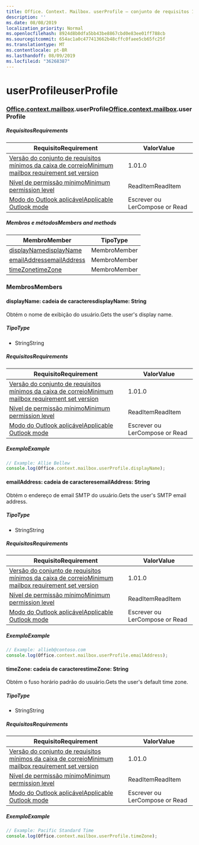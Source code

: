 ```yaml
---
title: Office. Context. Mailbox. userProfile – conjunto de requisitos 1,3
description: ''
ms.date: 08/08/2019
localization_priority: Normal
ms.openlocfilehash: 8924d8b0dfa5bb43be8867cbd0e83ee01ff788cb
ms.sourcegitcommit: 654ac1a0c477413662b48cffc0faee5cb65fc25f
ms.translationtype: MT
ms.contentlocale: pt-BR
ms.lasthandoff: 08/09/2019
ms.locfileid: "36268387"
---
```

# <a name="userprofile"></a><span data-ttu-id="4f985-102">userProfile</span><span class="sxs-lookup"><span data-stu-id="4f985-102">userProfile</span></span>

### <a name="officeofficemdcontextofficecontextmdmailboxofficecontextmailboxmduserprofile"></a><span data-ttu-id="4f985-103">[Office](Office.md)[.context](Office.context.md)[.mailbox](Office.context.mailbox.md).userProfile</span><span class="sxs-lookup"><span data-stu-id="4f985-103">[Office](Office.md)[.context](Office.context.md)[.mailbox](Office.context.mailbox.md).userProfile</span></span>

##### <a name="requirements"></a><span data-ttu-id="4f985-104">Requisitos</span><span class="sxs-lookup"><span data-stu-id="4f985-104">Requirements</span></span>

|<span data-ttu-id="4f985-105">Requisito</span><span class="sxs-lookup"><span data-stu-id="4f985-105">Requirement</span></span>| <span data-ttu-id="4f985-106">Valor</span><span class="sxs-lookup"><span data-stu-id="4f985-106">Value</span></span>|
|---|---|
|[<span data-ttu-id="4f985-107">Versão do conjunto de requisitos mínimos da caixa de correio</span><span class="sxs-lookup"><span data-stu-id="4f985-107">Minimum mailbox requirement set version</span></span>](/office/dev/add-ins/reference/requirement-sets/outlook-api-requirement-sets)| <span data-ttu-id="4f985-108">1.0</span><span class="sxs-lookup"><span data-stu-id="4f985-108">1.0</span></span>|
|[<span data-ttu-id="4f985-109">Nível de permissão mínimo</span><span class="sxs-lookup"><span data-stu-id="4f985-109">Minimum permission level</span></span>](/outlook/add-ins/understanding-outlook-add-in-permissions)| <span data-ttu-id="4f985-110">ReadItem</span><span class="sxs-lookup"><span data-stu-id="4f985-110">ReadItem</span></span>|
|[<span data-ttu-id="4f985-111">Modo do Outlook aplicável</span><span class="sxs-lookup"><span data-stu-id="4f985-111">Applicable Outlook mode</span></span>](/outlook/add-ins/#extension-points)| <span data-ttu-id="4f985-112">Escrever ou Ler</span><span class="sxs-lookup"><span data-stu-id="4f985-112">Compose or Read</span></span>|

##### <a name="members-and-methods"></a><span data-ttu-id="4f985-113">Membros e métodos</span><span class="sxs-lookup"><span data-stu-id="4f985-113">Members and methods</span></span>

| <span data-ttu-id="4f985-114">Membro</span><span class="sxs-lookup"><span data-stu-id="4f985-114">Member</span></span> | <span data-ttu-id="4f985-115">Tipo</span><span class="sxs-lookup"><span data-stu-id="4f985-115">Type</span></span> |
|--------|------|
| [<span data-ttu-id="4f985-116">displayName</span><span class="sxs-lookup"><span data-stu-id="4f985-116">displayName</span></span>](#displayname-string) | <span data-ttu-id="4f985-117">Membro</span><span class="sxs-lookup"><span data-stu-id="4f985-117">Member</span></span> |
| [<span data-ttu-id="4f985-118">emailAddress</span><span class="sxs-lookup"><span data-stu-id="4f985-118">emailAddress</span></span>](#emailaddress-string) | <span data-ttu-id="4f985-119">Membro</span><span class="sxs-lookup"><span data-stu-id="4f985-119">Member</span></span> |
| [<span data-ttu-id="4f985-120">timeZone</span><span class="sxs-lookup"><span data-stu-id="4f985-120">timeZone</span></span>](#timezone-string) | <span data-ttu-id="4f985-121">Membro</span><span class="sxs-lookup"><span data-stu-id="4f985-121">Member</span></span> |

### <a name="members"></a><span data-ttu-id="4f985-122">Membros</span><span class="sxs-lookup"><span data-stu-id="4f985-122">Members</span></span>

#### <a name="displayname-string"></a><span data-ttu-id="4f985-123">displayName: cadeia de caracteres</span><span class="sxs-lookup"><span data-stu-id="4f985-123">displayName: String</span></span>

<span data-ttu-id="4f985-124">Obtém o nome de exibição do usuário.</span><span class="sxs-lookup"><span data-stu-id="4f985-124">Gets the user's display name.</span></span>

##### <a name="type"></a><span data-ttu-id="4f985-125">Tipo</span><span class="sxs-lookup"><span data-stu-id="4f985-125">Type</span></span>

*   <span data-ttu-id="4f985-126">String</span><span class="sxs-lookup"><span data-stu-id="4f985-126">String</span></span>

##### <a name="requirements"></a><span data-ttu-id="4f985-127">Requisitos</span><span class="sxs-lookup"><span data-stu-id="4f985-127">Requirements</span></span>

|<span data-ttu-id="4f985-128">Requisito</span><span class="sxs-lookup"><span data-stu-id="4f985-128">Requirement</span></span>| <span data-ttu-id="4f985-129">Valor</span><span class="sxs-lookup"><span data-stu-id="4f985-129">Value</span></span>|
|---|---|
|[<span data-ttu-id="4f985-130">Versão do conjunto de requisitos mínimos da caixa de correio</span><span class="sxs-lookup"><span data-stu-id="4f985-130">Minimum mailbox requirement set version</span></span>](/office/dev/add-ins/reference/requirement-sets/outlook-api-requirement-sets)| <span data-ttu-id="4f985-131">1.0</span><span class="sxs-lookup"><span data-stu-id="4f985-131">1.0</span></span>|
|[<span data-ttu-id="4f985-132">Nível de permissão mínimo</span><span class="sxs-lookup"><span data-stu-id="4f985-132">Minimum permission level</span></span>](/outlook/add-ins/understanding-outlook-add-in-permissions)| <span data-ttu-id="4f985-133">ReadItem</span><span class="sxs-lookup"><span data-stu-id="4f985-133">ReadItem</span></span>|
|[<span data-ttu-id="4f985-134">Modo do Outlook aplicável</span><span class="sxs-lookup"><span data-stu-id="4f985-134">Applicable Outlook mode</span></span>](/outlook/add-ins/#extension-points)| <span data-ttu-id="4f985-135">Escrever ou Ler</span><span class="sxs-lookup"><span data-stu-id="4f985-135">Compose or Read</span></span>|

##### <a name="example"></a><span data-ttu-id="4f985-136">Exemplo</span><span class="sxs-lookup"><span data-stu-id="4f985-136">Example</span></span>

```javascript
// Example: Allie Bellew
console.log(Office.context.mailbox.userProfile.displayName);
```

#### <a name="emailaddress-string"></a><span data-ttu-id="4f985-137">emailAddress: cadeia de caracteres</span><span class="sxs-lookup"><span data-stu-id="4f985-137">emailAddress: String</span></span>

<span data-ttu-id="4f985-138">Obtém o endereço de email SMTP do usuário.</span><span class="sxs-lookup"><span data-stu-id="4f985-138">Gets the user's SMTP email address.</span></span>

##### <a name="type"></a><span data-ttu-id="4f985-139">Tipo</span><span class="sxs-lookup"><span data-stu-id="4f985-139">Type</span></span>

*   <span data-ttu-id="4f985-140">String</span><span class="sxs-lookup"><span data-stu-id="4f985-140">String</span></span>

##### <a name="requirements"></a><span data-ttu-id="4f985-141">Requisitos</span><span class="sxs-lookup"><span data-stu-id="4f985-141">Requirements</span></span>

|<span data-ttu-id="4f985-142">Requisito</span><span class="sxs-lookup"><span data-stu-id="4f985-142">Requirement</span></span>| <span data-ttu-id="4f985-143">Valor</span><span class="sxs-lookup"><span data-stu-id="4f985-143">Value</span></span>|
|---|---|
|[<span data-ttu-id="4f985-144">Versão do conjunto de requisitos mínimos da caixa de correio</span><span class="sxs-lookup"><span data-stu-id="4f985-144">Minimum mailbox requirement set version</span></span>](/office/dev/add-ins/reference/requirement-sets/outlook-api-requirement-sets)| <span data-ttu-id="4f985-145">1.0</span><span class="sxs-lookup"><span data-stu-id="4f985-145">1.0</span></span>|
|[<span data-ttu-id="4f985-146">Nível de permissão mínimo</span><span class="sxs-lookup"><span data-stu-id="4f985-146">Minimum permission level</span></span>](/outlook/add-ins/understanding-outlook-add-in-permissions)| <span data-ttu-id="4f985-147">ReadItem</span><span class="sxs-lookup"><span data-stu-id="4f985-147">ReadItem</span></span>|
|[<span data-ttu-id="4f985-148">Modo do Outlook aplicável</span><span class="sxs-lookup"><span data-stu-id="4f985-148">Applicable Outlook mode</span></span>](/outlook/add-ins/#extension-points)| <span data-ttu-id="4f985-149">Escrever ou Ler</span><span class="sxs-lookup"><span data-stu-id="4f985-149">Compose or Read</span></span>|

##### <a name="example"></a><span data-ttu-id="4f985-150">Exemplo</span><span class="sxs-lookup"><span data-stu-id="4f985-150">Example</span></span>

```javascript
// Example: allieb@contoso.com
console.log(Office.context.mailbox.userProfile.emailAddress);
```

#### <a name="timezone-string"></a><span data-ttu-id="4f985-151">timeZone: cadeia de caracteres</span><span class="sxs-lookup"><span data-stu-id="4f985-151">timeZone: String</span></span>

<span data-ttu-id="4f985-152">Obtém o fuso horário padrão do usuário.</span><span class="sxs-lookup"><span data-stu-id="4f985-152">Gets the user's default time zone.</span></span>

##### <a name="type"></a><span data-ttu-id="4f985-153">Tipo</span><span class="sxs-lookup"><span data-stu-id="4f985-153">Type</span></span>

*   <span data-ttu-id="4f985-154">String</span><span class="sxs-lookup"><span data-stu-id="4f985-154">String</span></span>

##### <a name="requirements"></a><span data-ttu-id="4f985-155">Requisitos</span><span class="sxs-lookup"><span data-stu-id="4f985-155">Requirements</span></span>

|<span data-ttu-id="4f985-156">Requisito</span><span class="sxs-lookup"><span data-stu-id="4f985-156">Requirement</span></span>| <span data-ttu-id="4f985-157">Valor</span><span class="sxs-lookup"><span data-stu-id="4f985-157">Value</span></span>|
|---|---|
|[<span data-ttu-id="4f985-158">Versão do conjunto de requisitos mínimos da caixa de correio</span><span class="sxs-lookup"><span data-stu-id="4f985-158">Minimum mailbox requirement set version</span></span>](/office/dev/add-ins/reference/requirement-sets/outlook-api-requirement-sets)| <span data-ttu-id="4f985-159">1.0</span><span class="sxs-lookup"><span data-stu-id="4f985-159">1.0</span></span>|
|[<span data-ttu-id="4f985-160">Nível de permissão mínimo</span><span class="sxs-lookup"><span data-stu-id="4f985-160">Minimum permission level</span></span>](/outlook/add-ins/understanding-outlook-add-in-permissions)| <span data-ttu-id="4f985-161">ReadItem</span><span class="sxs-lookup"><span data-stu-id="4f985-161">ReadItem</span></span>|
|[<span data-ttu-id="4f985-162">Modo do Outlook aplicável</span><span class="sxs-lookup"><span data-stu-id="4f985-162">Applicable Outlook mode</span></span>](/outlook/add-ins/#extension-points)| <span data-ttu-id="4f985-163">Escrever ou Ler</span><span class="sxs-lookup"><span data-stu-id="4f985-163">Compose or Read</span></span>|

##### <a name="example"></a><span data-ttu-id="4f985-164">Exemplo</span><span class="sxs-lookup"><span data-stu-id="4f985-164">Example</span></span>

```javascript
// Example: Pacific Standard Time
console.log(Office.context.mailbox.userProfile.timeZone);
```
